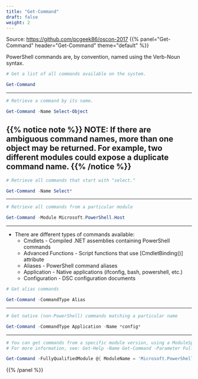```yaml
---
title: "Get-Command"
draft: false
weight: 2
---
```


Source: https://github.com/pcgeek86/oscon-2017
{{% panel="Get-Command" header="Get-Command" theme="default" %}}

PowerShell commands are, by convention, named using the Verb-Noun syntax.

```powershell
# Get a list of all commands available on the system.

Get-Command
```
------------

```powershell
# Retrieve a command by its name.

Get-Command -Name Select-Object
```
{{% notice note %}}
NOTE: If there are ambiguous command names, more than one object may be returned.
For example, two different modules could expose a duplicate command name.
{{% /notice %}}
------------

```powershell
# Retrieve all commands that start with "select."

Get-Command -Name Select*
```

------------

```powershell
# Retrieve all commands from a particular module

Get-Command -Module Microsoft.PowerShell.Host
```
------------

- There are different types of commands available:
    - Cmdlets - Compiled .NET assemblies containing PowerShell commands
    - Advanced Functions - Script functions that use [CmdletBinding()] attribute
    - Aliases - PowerShell command aliases
    - Application - Native applications (ifconfig, bash, powershell, etc.)
    - Configuration - DSC configuration documents


```powershell
# Get alias commands

Get-Command -CommandType Alias
```
------------

```powershell
# Get native (non-PowerShell) commands matching a particular name

Get-Command -CommandType Application -Name *config*
```
------------

```powershell
# You can get commands from a specific module version, using a ModuleSpecification object
# For more information, see: Get-Help -Name Get-Command -Parameter FullyQualifiedModule

Get-Command -FullyQualifiedModule @{ ModuleName = 'Microsoft.PowerShell.Management'; ModuleVersion = '3.1.0.0' }
```
{{% /panel %}}
